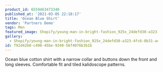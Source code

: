```yaml
---
product_id: 6559463473340
published_at: '2021-03-05 22:18:17'
title: 'Ocean Blue Shirt'
vendor: 'Partners Demo'
tags: Men
featured_image: Shopify/young-man-in-bright-fashion_925x_24defd30-a323-4fc6-8b31-ae11e412f4ce.jpg
gallery:
  - Shopify/young-man-in-bright-fashion_925x_24defd30-a323-4fc6-8b31-ae11e412f4ce.jpg
id: f92d42b0-c498-45be-9340-56f4076b3b1b
---
```

<p>Ocean blue cotton shirt with a narrow collar and buttons down the front and long sleeves. Comfortable fit and tiled kalidoscope patterns.</p>